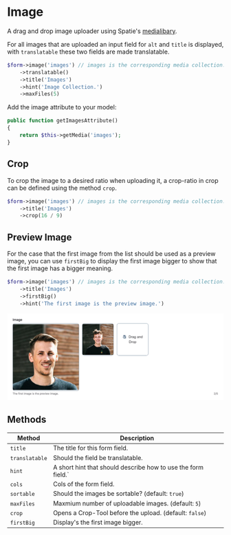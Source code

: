 # Image

A drag and drop image uploader using Spatie's [medialibary](https://docs.spatie.be/laravel-medialibrary/v7/introduction/).

For all images that are uploaded an input field for `alt` and `title` is displayed, with `translatable` these two fields are made translatable.

```php
$form->image('images') // images is the corresponding media collection.
    ->translatable()
    ->title('Images')
    ->hint('Image Collection.')
    ->maxFiles(5)
```

Add the image attribute to your model:

```php
public function getImagesAttribute()
{
    return $this->getMedia('images');
}
```

## Crop

To crop the image to a desired ratio when uploading it, a crop-ratio in crop can be defined using the method `crop`.

```php
$form->image('images') // images is the corresponding media collection.
    ->title('Images')
    ->crop(16 / 9)
```

## Preview Image

For the case that the first image from the list should be used as a preview image, you can use `firstBig` to display the first image bigger to show that the first image has a bigger meaning.

```php
$form->image('images') // images is the corresponding media collection.
    ->title('Images')
    ->firstBig()
    ->hint('The first image is the preview image.')
```

![Image firstBig](./screens/image/first_big.png 'Logo Title Text 1')

## Methods

| Method         | Description                                                   |
| -------------- | ------------------------------------------------------------- |
| `title`        | The title for this form field.                                |
| `translatable` | Should the field be translatable.                             |
| `hint`         | A short hint that should describe how to use the form field.` |
| `cols`         | Cols of the form field.                                       |
| `sortable`     | Should the images be sortable? (default: `true`)              |
| `maxFiles`     | Maxmium number of uploadable images. (default: `5`)           |
| `crop`         | Opens a Crop-Tool before the upload. (default: `false`)       |
| `firstBig`     | Display's the first image bigger.                             |
